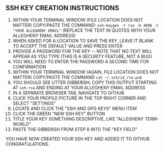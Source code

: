 ## SSH KEY CREATION INSTRUCTIONS

1. WITHIN YOUR TERMINAL WINDOW (FILE LOCATION DOES NOT MATTER) COPY/PASTE THE COMMAND: `ssh-keygen -t rsa -b 4096 -C "YOUR ALLEGHENY EMAIL"` (REPLACE THE TEXT IN QUOTES WITH YOUR ALLEGHENY EMAIL ADDRESS)
2. WHEN ASKED FOR A LOCATION TO SAVE THE KEY, LEAVE IT BLANK TO ACCEPT THE DEFAULT VALUE AND PRESS ENTER
3. PROVIDE A PASSWORD FOR THE KEY -- NOTE THAT NO TEXT WILL APPEAR AS YOU TYPE (THIS IS A SECURITY FEATURE, NOT A BUG)
4. YOU WILL NEED TO ENTER THE PASSWORD A SECOND TIME FOR CONFIRMATION
5. WITHIN YOUR TERMINAL WINDOW (AGAIN, FILE LOCATION DOES NOT MATTER) COPY/PASTE THE COMMAND `cat ~/.ssh/id_rsa.pub`
6. YOU SHOULD SEE UTTER GIBBERISH; COPY THIS OUTPUT STARTING AT `ssh-rsa` AND ENDING AT YOUR ALLEGHENY EMAIL ADDRESS
7. IN A SEPARATE BROWSER TAB, NAVIGATE TO GITHUB
8. CLICK YOUR PROFILE PICTURE IN THE TOP RIGHT CORNER AND SELECT "SETTINGS"
9. LOCATE AND CLICK THE "SSH AND GPG KEYS" MENU ITEM
10. CLICK THE GREEN "NEW SSH KEY" BUTTON
11. TITLE YOUR KEY SOMETHING DESCRIPTIVE, LIKE "ALLEGHENY TERM-WORLD"
12. PASTE THE GIBBERISH FROM STEP 6 INTO THE "KEY FIELD"

YOU HAVE NOW CREATED YOUR SSH KEY AND ADDED IT TO GITHUB. CONGRATULATIONS.
